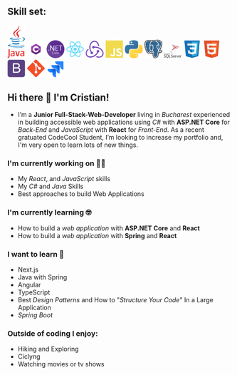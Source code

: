 ## Skill set:

<p align="left">

<img src="https://raw.githubusercontent.com/balanc21/balanc21/main/assests/Java_Logo.png" height="auto" width="40">

<img src="https://raw.githubusercontent.com/balanc21/balanc21/main/assests/Csharp_Logo.png" height="auto" width="40">

<img src="https://raw.githubusercontent.com/balanc21/balanc21/main/assests/NET_Core_Logo.png" height="auto" width="40">

<img src="https://raw.githubusercontent.com/balanc21/balanc21/main/assests/react-original.svg" height="auto" width="40">

<img src="https://raw.githubusercontent.com/balanc21/balanc21/main/assests/redux-original.svg" height="auto" width="40">

<img src="https://raw.githubusercontent.com/balanc21/balanc21/main/assests/javascript-plain.svg" height="auto" width="40">

<img src="https://raw.githubusercontent.com/balanc21/balanc21/main/assests/Python-logo-notext.svg" height="auto" width="40">

<img src="https://raw.githubusercontent.com/balanc21/balanc21/main/assests/Postgresql_elephant.svg" height="auto" width="40">

<img src="https://raw.githubusercontent.com/balanc21/balanc21/main/assests/microsoft-sql-server-logo-vector.svg" height="auto" width="40">

<img src="https://raw.githubusercontent.com/balanc21/balanc21/main/assests/css3-original.svg" height="auto" width="40">

<img src="https://raw.githubusercontent.com/balanc21/balanc21/main/assests/html5-original.svg" height="auto" width="40">

<img src="https://raw.githubusercontent.com/balanc21/balanc21/main/assests/bootstrap-plain.svg" height="auto" width="40">

<img src="https://raw.githubusercontent.com/balanc21/balanc21/main/assests/git-original.svg" height="auto" width="40">

<img src="https://raw.githubusercontent.com/balanc21/balanc21/main/assests/jira-1.svg" height="auto" width="40">
</p>


## Hi there 👋 I'm Cristian!
- I’m a __Junior Full-Stack-Web-Developer__ living in _Bucharest_ experienced in building accessible web applications using *C#* with __ASP.NET Core__ for _Back-End_ and *JavaScript* with __React__ for _Front-End_. As a recent gratuated CodeCool Student, I’m looking to increase my portfolio and, I'm very open to learn lots of new things.

### I'm currently working on 🧑‍💻
- My _React_, and _JavaScript_ skills
- My _C#_ and _Java_ Skills
- Best approaches to build Web Applications 

### I'm currently learning 🤓
 - How to build a *web application* with __ASP.NET Core__ and __React__
 - How to build a *web application* with __Spring__ and __React__

### I want to learn 🤔
- Next.js
- Java with Spring
- Angular
- TypeScript
- Best _Design Patterns_ and How to "_Structure Your Code_" In a Large Application
- _Spring Boot_

### Outside of coding I enjoy:
- Hiking and Exploring
- Ciclyng
- Watching movies or tv shows
